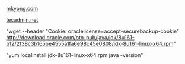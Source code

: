 [mkyong.com](https://www.mkyong.com/java/how-to-install-oracle-jdk-8-on-centos/)

[tecadmin.net](https://tecadmin.net/install-apache-maven-on-centos/)

"wget --header "Cookie: oraclelicense=accept-securebackup-cookie" http://download.oracle.com/otn-pub/java/jdk/8u161-b12/2f38c3b165be4555a1fa6e98c45e0808/jdk-8u161-linux-x64.rpm"



"yum localinstall jdk-8u161-linux-x64.rpm
  java -version"
